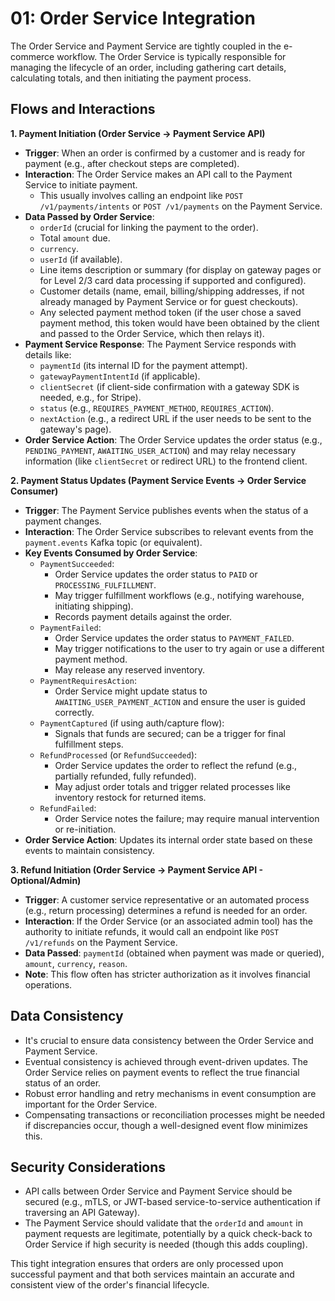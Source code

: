 # 01: Order Service Integration

The Order Service and Payment Service are tightly coupled in the e-commerce workflow. The Order Service is typically responsible for managing the lifecycle of an order, including gathering cart details, calculating totals, and then initiating the payment process.

## Flows and Interactions

**1. Payment Initiation (Order Service -> Payment Service API)**

*   **Trigger**: When an order is confirmed by a customer and is ready for payment (e.g., after checkout steps are completed).
*   **Interaction**: The Order Service makes an API call to the Payment Service to initiate payment.
    *   This usually involves calling an endpoint like `POST /v1/payments/intents` or `POST /v1/payments` on the Payment Service.
*   **Data Passed by Order Service**:
    *   `orderId` (crucial for linking the payment to the order).
    *   Total `amount` due.
    *   `currency`.
    *   `userId` (if available).
    *   Line items description or summary (for display on gateway pages or for Level 2/3 card data processing if supported and configured).
    *   Customer details (name, email, billing/shipping addresses, if not already managed by Payment Service or for guest checkouts).
    *   Any selected payment method token (if the user chose a saved payment method, this token would have been obtained by the client and passed to the Order Service, which then relays it).
*   **Payment Service Response**: The Payment Service responds with details like:
    *   `paymentId` (its internal ID for the payment attempt).
    *   `gatewayPaymentIntentId` (if applicable).
    *   `clientSecret` (if client-side confirmation with a gateway SDK is needed, e.g., for Stripe).
    *   `status` (e.g., `REQUIRES_PAYMENT_METHOD`, `REQUIRES_ACTION`).
    *   `nextAction` (e.g., a redirect URL if the user needs to be sent to the gateway's page).
*   **Order Service Action**: The Order Service updates the order status (e.g., `PENDING_PAYMENT`, `AWAITING_USER_ACTION`) and may relay necessary information (like `clientSecret` or redirect URL) to the frontend client.

**2. Payment Status Updates (Payment Service Events -> Order Service Consumer)**

*   **Trigger**: The Payment Service publishes events when the status of a payment changes.
*   **Interaction**: The Order Service subscribes to relevant events from the `payment.events` Kafka topic (or equivalent).
*   **Key Events Consumed by Order Service**:
    *   `PaymentSucceeded`:
        *   Order Service updates the order status to `PAID` or `PROCESSING_FULFILLMENT`.
        *   May trigger fulfillment workflows (e.g., notifying warehouse, initiating shipping).
        *   Records payment details against the order.
    *   `PaymentFailed`:
        *   Order Service updates the order status to `PAYMENT_FAILED`.
        *   May trigger notifications to the user to try again or use a different payment method.
        *   May release any reserved inventory.
    *   `PaymentRequiresAction`:
        *   Order Service might update status to `AWAITING_USER_PAYMENT_ACTION` and ensure the user is guided correctly.
    *   `PaymentCaptured` (if using auth/capture flow):
        *   Signals that funds are secured; can be a trigger for final fulfillment steps.
    *   `RefundProcessed` (or `RefundSucceeded`):
        *   Order Service updates the order to reflect the refund (e.g., partially refunded, fully refunded).
        *   May adjust order totals and trigger related processes like inventory restock for returned items.
    *   `RefundFailed`:
        *   Order Service notes the failure; may require manual intervention or re-initiation.
*   **Order Service Action**: Updates its internal order state based on these events to maintain consistency.

**3. Refund Initiation (Order Service -> Payment Service API - Optional/Admin)**

*   **Trigger**: A customer service representative or an automated process (e.g., return processing) determines a refund is needed for an order.
*   **Interaction**: If the Order Service (or an associated admin tool) has the authority to initiate refunds, it would call an endpoint like `POST /v1/refunds` on the Payment Service.
*   **Data Passed**: `paymentId` (obtained when payment was made or queried), `amount`, `currency`, `reason`.
*   **Note**: This flow often has stricter authorization as it involves financial operations.

## Data Consistency

*   It's crucial to ensure data consistency between the Order Service and Payment Service.
*   Eventual consistency is achieved through event-driven updates. The Order Service relies on payment events to reflect the true financial status of an order.
*   Robust error handling and retry mechanisms in event consumption are important for the Order Service.
*   Compensating transactions or reconciliation processes might be needed if discrepancies occur, though a well-designed event flow minimizes this.

## Security Considerations

*   API calls between Order Service and Payment Service should be secured (e.g., mTLS, or JWT-based service-to-service authentication if traversing an API Gateway).
*   The Payment Service should validate that the `orderId` and `amount` in payment requests are legitimate, potentially by a quick check-back to Order Service if high security is needed (though this adds coupling).

This tight integration ensures that orders are only processed upon successful payment and that both services maintain an accurate and consistent view of the order's financial lifecycle.
